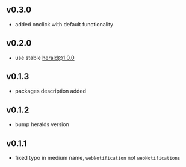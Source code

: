 ## v0.3.0
  * added onclick with default functionality

## v0.2.0
  * use stable herald@1.0.0

## v0.1.3
  * packages description added

## v0.1.2
  * bump heralds version

## v0.1.1
  * fixed typo in medium name, `webNotification` not `webNotifications`
